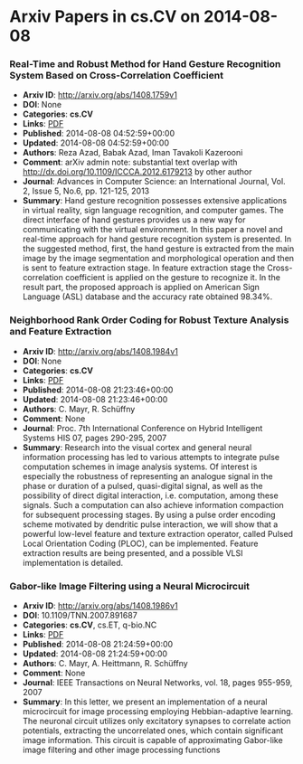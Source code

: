 # Arxiv Papers in cs.CV on 2014-08-08
### Real-Time and Robust Method for Hand Gesture Recognition System Based on Cross-Correlation Coefficient
- **Arxiv ID**: http://arxiv.org/abs/1408.1759v1
- **DOI**: None
- **Categories**: **cs.CV**
- **Links**: [PDF](http://arxiv.org/pdf/1408.1759v1)
- **Published**: 2014-08-08 04:52:59+00:00
- **Updated**: 2014-08-08 04:52:59+00:00
- **Authors**: Reza Azad, Babak Azad, Iman Tavakoli Kazerooni
- **Comment**: arXiv admin note: substantial text overlap with
  http://dx.doi.org/10.1109/ICCCA.2012.6179213 by other author
- **Journal**: Advances in Computer Science: an International Journal, Vol. 2,
  Issue 5, No.6, pp. 121-125, 2013
- **Summary**: Hand gesture recognition possesses extensive applications in virtual reality, sign language recognition, and computer games. The direct interface of hand gestures provides us a new way for communicating with the virtual environment. In this paper a novel and real-time approach for hand gesture recognition system is presented. In the suggested method, first, the hand gesture is extracted from the main image by the image segmentation and morphological operation and then is sent to feature extraction stage. In feature extraction stage the Cross-correlation coefficient is applied on the gesture to recognize it. In the result part, the proposed approach is applied on American Sign Language (ASL) database and the accuracy rate obtained 98.34%.



### Neighborhood Rank Order Coding for Robust Texture Analysis and Feature Extraction
- **Arxiv ID**: http://arxiv.org/abs/1408.1984v1
- **DOI**: None
- **Categories**: **cs.CV**
- **Links**: [PDF](http://arxiv.org/pdf/1408.1984v1)
- **Published**: 2014-08-08 21:23:46+00:00
- **Updated**: 2014-08-08 21:23:46+00:00
- **Authors**: C. Mayr, R. Schüffny
- **Comment**: None
- **Journal**: Proc. 7th International Conference on Hybrid Intelligent Systems
  HIS 07, pages 290-295, 2007
- **Summary**: Research into the visual cortex and general neural information processing has led to various attempts to integrate pulse computation schemes in image analysis systems. Of interest is especially the robustness of representing an analogue signal in the phase or duration of a pulsed, quasi-digital signal, as well as the possibility of direct digital interaction, i.e. computation, among these signals. Such a computation can also achieve information compaction for subsequent processing stages. By using a pulse order encoding scheme motivated by dendritic pulse interaction, we will show that a powerful low-level feature and texture extraction operator, called Pulsed Local Orientation Coding (PLOC), can be implemented. Feature extraction results are being presented, and a possible VLSI implementation is detailed.



### Gabor-like Image Filtering using a Neural Microcircuit
- **Arxiv ID**: http://arxiv.org/abs/1408.1986v1
- **DOI**: 10.1109/TNN.2007.891687
- **Categories**: **cs.CV**, cs.ET, q-bio.NC
- **Links**: [PDF](http://arxiv.org/pdf/1408.1986v1)
- **Published**: 2014-08-08 21:24:59+00:00
- **Updated**: 2014-08-08 21:24:59+00:00
- **Authors**: C. Mayr, A. Heittmann, R. Schüffny
- **Comment**: None
- **Journal**: IEEE Transactions on Neural Networks, vol. 18, pages 955-959, 2007
- **Summary**: In this letter, we present an implementation of a neural microcircuit for image processing employing Hebbian-adaptive learning. The neuronal circuit utilizes only excitatory synapses to correlate action potentials, extracting the uncorrelated ones, which contain significant image information. This circuit is capable of approximating Gabor-like image filtering and other image processing functions



